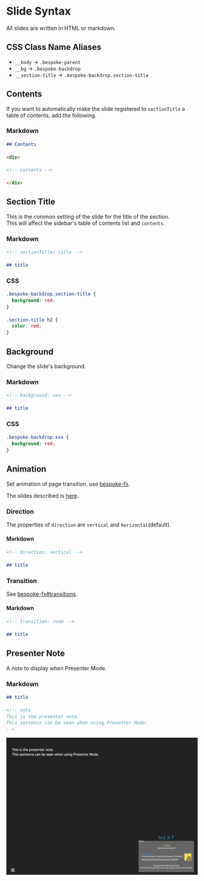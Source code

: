 # Slide Syntax

All slides are written in HTML or markdown.

## CSS Class Name Aliases

* `__body` -> `.bespoke-parent`
* `__bg` -> `.bespoke-backdrop`
* `__section-title` -> `.bespoke-backdrop.section-title`

## Contents

If you want to automatically make the slide registered to `sectionTitle` a table of contents, add the following.

### Markdown

```md
## Contents

<div>

<!-- contents -->

</div>
```

## Section Title

This is the common setting of the slide for the title of the section.  
This will affect the sidebar's table of contents list and `contents`.

### Markdown

```md
<!-- sectionTitle: title -->

## title
```

### CSS

```css
.bespoke-backdrop.section-title {
  background: red;
}

.section-title h2 {
  color: red;
}
```

## Background

Change the slide's background.

### Markdown

```md
<!-- background: xxx -->

## title
```

### CSS

```css
.bespoke-backdrop.xxx {
  background: red;
}
```

## Animation

Set animation of page transition.
use [bespoke-fx](https://github.com/hiroppy/bespoke-fx).

The slides described is [here](https://hiroppy.github.io/fusuma-fx-sample/).

### Direction

The properties of `direction` are `vertical` and `horizontal`(default).

#### Markdown

```md
<!-- direction: vertical -->

## title
```

### Transition

See [bespoke-fx#transitions](https://github.com/ebow/bespoke-fx#transitions).

#### Markdown

```md
<!-- transition: room -->

## title
```

## Presenter Note

A note to display when Presenter Mode.

### Markdown

```md
## title

<!-- note
This is the presenter note.
This sentence can be seen when using Presenter Mode.
-->
```

![](../images/presenter-host.png)
